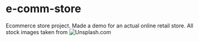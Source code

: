# e-comm-store

Ecommerce store project. Made a demo for an actual online retail store. All stock images taken from ![Unsplash.com](https://unsplash.com/)


